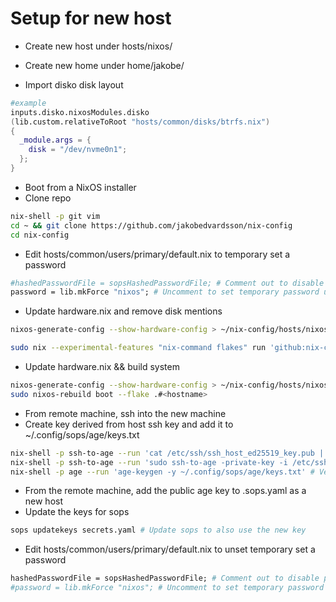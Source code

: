 # Setup for new host

- Create new host under hosts/nixos/<hostname>
- Create new home under home/jakobe/<hostname>

- Import disko disk layout

```nix
#example
inputs.disko.nixosModules.disko
(lib.custom.relativeToRoot "hosts/common/disks/btrfs.nix")
{
  _module.args = {
    disk = "/dev/nvme0n1";
  };
}
```

- Boot from a NixOS installer
- Clone repo

```bash
nix-shell -p git vim
cd ~ && git clone https://github.com/jakobedvardsson/nix-config
cd nix-config
```

- Edit hosts/common/users/primary/default.nix to temporary set a password

```nix
#hashedPasswordFile = sopsHashedPasswordFile; # Comment out to disable password
password = lib.mkForce "nixos"; # Uncomment to set temporary password until sops passwords work
```

- Update hardware.nix and remove disk mentions
<!-- TODO: remove the need for hardware config -->

```bash
nixos-generate-config --show-hardware-config > ~/nix-config/hosts/nixos/<hostname>/hardware.nix
```

```bash
sudo nix --experimental-features "nix-command flakes" run 'github:nix-community/disko/latest#disko-install' -- --flake '.#<hostname>' --disk <disk-name> <disk-device>
```

- Update hardware.nix && build system

```bash
nixos-generate-config --show-hardware-config > ~/nix-config/hosts/nixos/<hostname>/hardware.nix
sudo nixos-rebuild boot --flake .#<hostname>
```

- From remote machine, ssh into the new machine
- Create key derived from host ssh key and add it to ~/.config/sops/age/keys.txt

```bash
nix-shell -p ssh-to-age --run 'cat /etc/ssh/ssh_host_ed25519_key.pub | ssh-to-age' # Get age key from host ssh key
nix-shell -p ssh-to-age --run 'sudo ssh-to-age -private-key -i /etc/ssh/ssh_host_ed25519_key -o ~/.config/sops/age/keys.txt' # Get private-key to keys.txt
nix-shell -p age --run 'age-keygen -y ~/.config/sops/age/keys.txt' # Verify same public key
```

- From the remote machine, add the public age key to .sops.yaml as a new host
- Update the keys for sops

```bash
sops updatekeys secrets.yaml # Update sops to also use the new key
```

- Edit hosts/common/users/primary/default.nix to unset temporary set a password

```nix
hashedPasswordFile = sopsHashedPasswordFile; # Comment out to disable password
#password = lib.mkForce "nixos"; # Uncomment to set temporary password until sops passwords work

```
